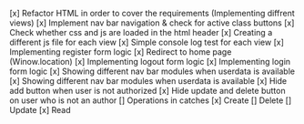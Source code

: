 [x] Refactor HTML in order to cover the requirements (Implementing diffrent views)
[x] Implement nav bar navigation & check for active class buttons
[x] Check whether css and js are loaded in the html header
[x] Creating a different js file for each view
[x] Simple console log test for each view
[x] Implementing register form logic
[x] Redirect to home page (Winow.location)
[x] Implementing logout form logic
[x] Implementing login form logic
[x] Showing different nav bar modules when userdata is available
[x] Showing different nav bar modules when userdata is available
[x] Hide add button when user is not authorized
[x] Hide update and delete button on user who is not an author
[] Operations in catches
[x] Create
[] Delete
[] Update
[x] Read
